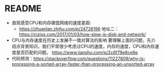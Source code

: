 # README
- 直观感受CPU和内存硬盘网络的速度差距: 
  - https://zhuanlan.zhihu.com/p/24726196 地址二：https://cizixs.com/2017/01/03/how-slow-is-disk-and-network/
- CPU与内存速度在历史上发展不一致对算法的影响
    要理解上面的问题，先介绍点背景知识。我们平常很少考虑过CPU的速度，内存的速度，CPU和内存速度是否匹配的问题。 https://www.jianshu.com/p/2c6f79e8ce6e
- 代码预测：https://stackoverflow.com/questions/11227809/why-is-processing-a-sorted-array-faster-than-processing-an-unsorted-array

